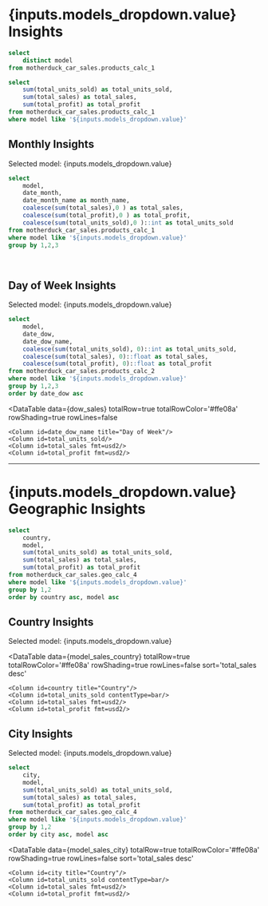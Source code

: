 # {inputs.models_dropdown.value} Insights

```sql models_list
select
    distinct model
from motherduck_car_sales.products_calc_1
```

<Dropdown 
    data={models_list} 
    name=models_dropdown
    value=model
    title="Filter by model" 
    defaultValue="Santa Fe"
/>

```sql big_values
select
    sum(total_units_sold) as total_units_sold,
    sum(total_sales) as total_sales,
    sum(total_profit) as total_profit
from motherduck_car_sales.products_calc_1
where model like '${inputs.models_dropdown.value}'
```

<Grid cols=3 rows=1>
<BigValue 
  data={big_values} 
  value=total_units_sold
/>

<BigValue 
  data={big_values} 
  value=total_sales
  fmt=usd2
/>

<BigValue 
  data={big_values} 
  value=total_profit
  fmt=usd2
/>
</Grid>


## Monthly Insights

<Note class='text-blue-900'>
Selected model: {inputs.models_dropdown.value}
</Note>

```sql models_monthly_calc
select
    model,
    date_month,
    date_month_name as month_name,
    coalesce(sum(total_sales),0 ) as total_sales,
    coalesce(sum(total_profit),0 ) as total_profit,
    coalesce(sum(total_units_sold),0 )::int as total_units_sold
from motherduck_car_sales.products_calc_1
where model like '${inputs.models_dropdown.value}'
group by 1,2,3
```

<LineChart
    data={models_monthly_calc}
    x=month_name
    y=total_sales
    y2=total_units_sold 
    yFmt=usd2
    sort=False
/>

<DataTable 
data={models_monthly_calc}
title="{inputs.models_dropdown.value} Monthly Insights Data Table" 
sort="date_month asc" 
totalRow=true 
totalRowColor='#ffe08a'
rowShading=true
rowLines=false 
rows=12>
    <Column id=month_name title="Month"/> 
    <Column id=total_units_sold /> 
    <Column id=total_sales fmt=usd2 />
    <Column id=total_profit fmt=usd2 />  
</DataTable>


## Day of Week Insights

<Note class='text-blue-900'>
Selected model: {inputs.models_dropdown.value}
</Note>


```sql dow_sales
select
    model,
    date_dow,
    date_dow_name,
    coalesce(sum(total_units_sold), 0)::int as total_units_sold,
    coalesce(sum(total_sales), 0)::float as total_sales,
    coalesce(sum(total_profit), 0)::float as total_profit
from motherduck_car_sales.products_calc_2
where model like '${inputs.models_dropdown.value}'
group by 1,2,3
order by date_dow asc
```

<LineChart 
    data={dow_sales}
    x=date_dow_name
    y=total_sales
    y2=total_units_sold
    yFmt=usd2
    sort=False
/>

<DataTable
data={dow_sales}
totalRow=true
totalRowColor='#ffe08a'
rowShading=true
rowLines=false
>
    <Column id=date_dow_name title="Day of Week"/>
    <Column id=total_units_sold/> 
    <Column id=total_sales fmt=usd2/>
    <Column id=total_profit fmt=usd2/>
</DataTable>

---

# {inputs.models_dropdown.value} Geographic Insights

```sql model_sales_country
select
    country,
    model,
    sum(total_units_sold) as total_units_sold,
    sum(total_sales) as total_sales,
    sum(total_profit) as total_profit
from motherduck_car_sales.geo_calc_4
where model like '${inputs.models_dropdown.value}'
group by 1,2
order by country asc, model asc

```

## Country Insights

<Note class='text-blue-900'>
Selected model: {inputs.models_dropdown.value}
</Note>

<BarChart 
    data={model_sales_country}
    x=country
    y=total_sales 
    swapXY=true
    yFmt=usd2
    labels=true
/>

<DataTable
data={model_sales_country}
totalRow=true
totalRowColor='#ffe08a'
rowShading=true
rowLines=false
sort='total_sales desc'
>
    <Column id=country title="Country"/>
    <Column id=total_units_sold contentType=bar/> 
    <Column id=total_sales fmt=usd2/>
    <Column id=total_profit fmt=usd2/>
</DataTable>


## City Insights

<Note class='text-blue-900'>
Selected model: {inputs.models_dropdown.value}
</Note>


```sql model_sales_city
select
    city,
    model,
    sum(total_units_sold) as total_units_sold,
    sum(total_sales) as total_sales,
    sum(total_profit) as total_profit
from motherduck_car_sales.geo_calc_4
where model like '${inputs.models_dropdown.value}'
group by 1,2
order by city asc, model asc

```


<BarChart 
    data={model_sales_city}
    x=city
    y=total_sales 
    swapXY=true
    yFmt=usd2
    labels=true
/>

<DataTable
data={model_sales_city}
totalRow=true
totalRowColor='#ffe08a'
rowShading=true
rowLines=false
sort='total_sales desc'
>
    <Column id=city title="Country"/>
    <Column id=total_units_sold contentType=bar/> 
    <Column id=total_sales fmt=usd2/>
    <Column id=total_profit fmt=usd2/>
</DataTable>